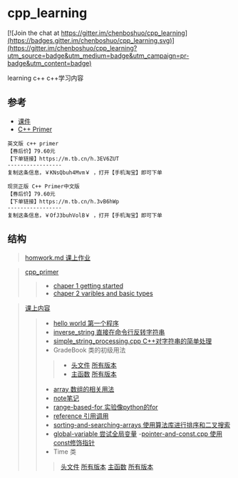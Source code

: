 # cpp_learning

[![Join the chat at https://gitter.im/chenboshuo/cpp_learning](https://badges.gitter.im/chenboshuo/cpp_learning.svg)](https://gitter.im/chenboshuo/cpp_learning?utm_source=badge&utm_medium=badge&utm_campaign=pr-badge&utm_content=badge)

learning c++
c++学习内容
## 参考
- [课件](https://www.lanzous.com/i377dbg)
- [C++ Primer](https://m.tb.cn/h.3IxqiS9)

```
英文版 c++ primer
【券后价】79.60元
【下单链接】https://m.tb.cn/h.3EV6ZUT
-----------------
复制这条信息，￥KNsQbuh4Mvm￥ ，打开【手机淘宝】即可下单
```
```
现货正版 C++ Primer中文版
【券后价】79.60元
【下单链接】https://m.tb.cn/h.3vB6hWp
-----------------
复制这条信息，￥OfJ3buhVolB￥ ，打开【手机淘宝】即可下单
```
## 结构

> [homwork.md 课上作业](./homework.md)

> [cpp_primer](./cpp_primer/)
>> - [chaper 1 getting started](./cpp_primer/chaper_1_getting_started)
>> - [chaper 2 varibles and basic types](./cpp_primer/chaper_2_varibles_and_basic_types)

> [课上内容](./the_content_of_class)
>> - [hello world 第一个程序](./the_content_of_class/hello_world.cpp)
>> - [inverse_string 直接在命令行反转字符串](./the_content_of_class./inverse_string.cpp)
>> - [simple_string_processing.cpp C++对字符串的简单处理](./the_content_of_class./simple_string_processing.cpp)
>> - GradeBook 类的初级用法
>>>  - [头文件](./the_content_of_class/GradeBook.cpp)  [所有版本](https://github.com/chenboshuo/cpp_learning/commits/master/the_content_of_class/Gradebook.h)
>>>  - [主函数](./the_content_of_class/Gradebook.h) [所有版本](https://github.com/chenboshuo/cpp_learning/commits/master/the_content_of_class/GradeBook.cpp)
>> - [ array 数组的相关用法](./the_content_of_class/array.cpp)
>> - [note笔记](./the_content_of_class/note)
>> - [range-based-for 实验像python的for](./the_content_of_class/range-based-for.cpp)
>> - [reference 引用调用](./the_content_of_class/reference.cpp)
>> - [sorting-and-searching-arrays 使用算法库进行排序和二叉搜索](./the_content_of_class/sorting-and-searching-arrays.cpp)
>> - [global-variable 尝试全局变量](./the_content_of_class/global-variable.cpp)
>> -[pointer-and-const.cpp 使用const修饰指针](https://github.com/chenboshuo/cpp_learning/commits/ce078744fb17115991f4111dcecce23ce039bca4/the_content_of_class/pointer-and-const.cpp)
>> - Time 类
>>> [头文件](./the_content_of_class/Time.h) [所有版本](https://github.com/chenboshuo/cpp_learning/commits/master/the_content_of_class/Time.h)
>> [主函数](./the_content_of_class/time.cpp) [所有版本](https://github.com/chenboshuo/cpp_learning/commits/master/the_content_of_class/time.cpp)
